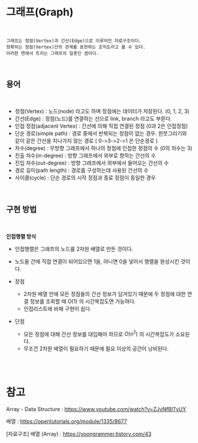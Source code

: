 # 그래프(Graph)

<br/>

    그래프는 정점(Vertex)과 간선(Edge)으로 이루어진 자료구조이다.
    정확히는 정점(Vertex)간의 관계를 표현하는 조직도라고 볼 수 있다.
    이러한 면에서 트리는 그래프의 일종인 셈이다.

<br/>
<h2><b>용어</b></h2>
<br/>

- 정점(Vertex) : 노드(node) 라고도 하며 정점에는 데이터가 저장된다. (0, 1, 2, 3)
- 간선(Edge) : 정점(노드)를 연결하는 선으로 link, branch 라고도 부른다.
- 인접 정점(adjacent Vertex) : 간선에 의해 직접 연결된 정점 (0과 2은 인접정점)
- 단순 경로(simple path) : 경로 중에서 반복되는 정점이 없는 경우. 한붓그리기와 같이 같은 간선을 지나가지 않는 경로 ( 0->3->2->1 은 단순경로 )
- 차수(degree) : 무방향 그래프에서 하나의 정점에 인접한 정점의 수 (0의 차수는 3)
- 진출 차수(in-degree) : 방향 그래프에서 외부로 향하는 간선의 수
- 진입 차수(out-degree) : 방향 그래프에서 외부에서 들어오는 간선의 수
- 경로 길이(path length) : 경로를 구성하는데 사용된 간선의 수
- 사이클(cycle) : 단순 경로의 시작 정점과 종료 정점이 동일한 경우

<br/>
<h2><b>구현 방법</b></h2>
<br/>

<b>인접행렬 방식</b>

- 인접행렬은 그래프의 노드를 2차원 배열로 만든 것이다.
- 노드들 간에 직접 연결이 되어있으면 1을, 아니면 0을 넣어서 행렬을 완성시킨 것이다.

- 장점

  - 2차원 배열 안에 모든 정점들의 간선 정보가 담겨있기 때문에 두 정점에 대한 연결 정보를 조회할 때 O(1) 의 시간복잡도면 가능하다.
  - 인접리스트에 비해 구현이 쉽다.

- 단점
  - 모든 정점에 대해 간선 정보를 대입해야 하므로 $O(n^2)$ 의 시간복잡도가 소요된다.
  - 무조건 2차원 배열이 필요하기 때문에 필요 이상의 공간이 낭비된다.

<br/><br/>

# 참고

Array - Data Structure : https://www.youtube.com/watch?v=ZJvNfBlTyUY

배열 : https://opentutorials.org/module/1335/8677

[자료구조] 배열 (Array) : https://yoongrammer.tistory.com/43
